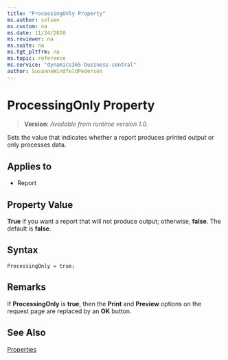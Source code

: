 ```yaml
---
title: "ProcessingOnly Property"
ms.author: solsen
ms.custom: na
ms.date: 11/24/2020
ms.reviewer: na
ms.suite: na
ms.tgt_pltfrm: na
ms.topic: reference
ms.service: "dynamics365-business-central"
author: SusanneWindfeldPedersen
---
```

[//]: # (START>DO_NOT_EDIT)
[//]: # (IMPORTANT:Do not edit any of the content between here and the END>DO_NOT_EDIT.)
[//]: # (Any modifications should be made in the .xml files in the ModernDev repo.)
# ProcessingOnly Property
> **Version**: _Available from runtime version 1.0._

Sets the value that indicates whether a report produces printed output or only processes data.

## Applies to
-   Report


[//]: # (IMPORTANT: END>DO_NOT_EDIT)


## Property Value

**True** if you want a report that will not produce output; otherwise, **false**. The default is **false**. 

## Syntax

```AL
ProcessingOnly = true;
``` 
  
## Remarks  

If **ProcessingOnly** is **true**, then the **Print** and **Preview** options on the request page are replaced by an **OK** button.  
  
## See Also  

[Properties](devenv-properties.md)